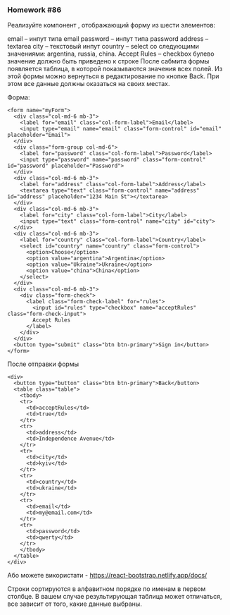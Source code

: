 ### Homework #86

Реализуйте компонент <MyForm>, отображающий форму из шести элементов:

email – инпут типа email
password – инпут типа password
address – textarea
city – текстовый инпут
country – select со следующими значениями: argentina, russia, china.
Accept Rules – checkbox булево значение должно быть приведено к строке
После сабмита формы появляется таблица, в которой показываются значения всех полей. Из этой формы можно вернуться в редактирование по кнопке Back.
При этом все данные должны оказаться на своих местах.


Форма:

    <form name="myForm">
      <div class="col-md-6 mb-3">
        <label for="email" class="col-form-label">Email</label>
        <input type="email" name="email" class="form-control" id="email" placeholder="Email">
      </div>
      <div class="form-group col-md-6">
        <label for="password" class="col-form-label">Password</label>
        <input type="password" name="password" class="form-control" id="password" placeholder="Password">
      </div>
      <div class="col-md-6 mb-3">
        <label for="address" class="col-form-label">Address</label>
        <textarea type="text" class="form-control" name="address" id="address" placeholder="1234 Main St"></textarea>
      </div>
      <div class="col-md-6 mb-3">
        <label for="city" class="col-form-label">City</label>
        <input type="text" class="form-control" name="city" id="city">
      </div>
      <div class="col-md-6 mb-3">
        <label for="country" class="col-form-label">Country</label>
        <select id="country" name="country" class="form-control">
          <option>Choose</option>
          <option value="argentina">Argentina</option>
          <option value="Ukraine">Ukraine</option>
          <option value="china">China</option>
        </select>
      </div>
      <div class="col-md-6 mb-3">
        <div class="form-check">
          <label class="form-check-label" for="rules">
            <input id="rules" type="checkbox" name="acceptRules" class="form-check-input">
            Accept Rules
          </label>
        </div>
      </div>
      <button type="submit" class="btn btn-primary">Sign in</button>
    </form>



После отправки формы

    <div>
      <button type="button" class="btn btn-primary">Back</button>
      <table class="table">
        <tbody>
        <tr>
          <td>acceptRules</td>
          <td>true</td>
        </tr>
        <tr>
          <td>address</td>
          <td>Independence Avenue</td>
        </tr>
        <tr>
          <td>city</td>
          <td>kyiv</td>
        </tr>
        <tr>
          <td>country</td>
          <td>ukraine</td>
        </tr>
        <tr>
          <td>email</td>
          <td>my@email.com</td>
        </tr>
        <tr>
          <td>password</td>
          <td>qwerty</td>
        </tr>
        </tbody>
      </table>
    </div>

Або можете використати - https://react-bootstrap.netlify.app/docs/

Строки сортируются в алфавитном порядке по именам в первом столбце. В вашем случае результирующая таблица может отличаться, все зависит от того, какие данные выбраны.